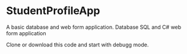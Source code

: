 # StudentProfileApp
A basic database and web form application. Database SQL and C# web form application

Clone or download this code and start with debugg mode.
